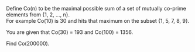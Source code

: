  <p>  Define Co(n) to be the maximal possible sum of a set of mutually co-prime elements from {1,&nbsp;2,&nbsp;...,&nbsp;n}.<br /> For example Co(10) is 30 and hits that maximum on the subset {1,&nbsp;5,&nbsp;7,&nbsp;8,&nbsp;9}.  </p>    <p>  You are given that Co(30) = 193 and Co(100) = 1356.   </p>    <p>Find Co(200000).  </p>    